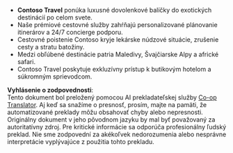 <!--
CO_OP_TRANSLATOR_METADATA:
{
  "original_hash": "566fa0a014066992b55e6e5b408b24bc",
  "translation_date": "2025-07-12T10:20:01+00:00",
  "source_file": "05-agentic-rag/code_samples/document.md",
  "language_code": "sk"
}
-->
- **Contoso Travel** ponúka luxusné dovolenkové balíčky do exotických destinácií po celom svete.
- Naše prémiové cestovné služby zahŕňajú personalizované plánovanie itinerárov a 24/7 concierge podporu.
- Cestovné poistenie Contoso kryje lekárske núdzové situácie, zrušenie cesty a stratu batožiny.
- Medzi obľúbené destinácie patria Maledivy, Švajčiarske Alpy a africké safari.
- Contoso Travel poskytuje exkluzívny prístup k butikovým hotelom a súkromným sprievodcom.

**Vyhlásenie o zodpovednosti**:  
Tento dokument bol preložený pomocou AI prekladateľskej služby [Co-op Translator](https://github.com/Azure/co-op-translator). Aj keď sa snažíme o presnosť, prosím, majte na pamäti, že automatizované preklady môžu obsahovať chyby alebo nepresnosti. Originálny dokument v jeho pôvodnom jazyku by mal byť považovaný za autoritatívny zdroj. Pre kritické informácie sa odporúča profesionálny ľudský preklad. Nie sme zodpovední za akékoľvek nedorozumenia alebo nesprávne interpretácie vyplývajúce z použitia tohto prekladu.